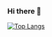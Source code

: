 ### Hi there 👋

[![Top Langs](https://github-readme-stats.vercel.app/api/top-langs/?username=Nano112&layout=compact&show_icons=true&theme=dracula)](https://github.com/anuraghazra/github-readme-stats)
<!--
**Nano112/Nano112** is a ✨ _special_ ✨ repository because its `README.md` (this file) appears on your GitHub profile.

Here are some ideas to get you started:

- 🔭 I’m currently working on ...
- 🌱 I’m currently learning ...
- 👯 I’m looking to collaborate on ...
- 🤔 I’m looking for help with ...
- 💬 Ask me about ...
- 📫 How to reach me: ...
- 😄 Pronouns: ...
- ⚡ Fun fact: ...
-->
